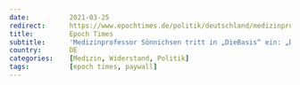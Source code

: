 ```yaml
---
date:          2021-03-25
redirect:      https://www.epochtimes.de/politik/deutschland/medizinprofessor-soennichsen-tritt-diebasis-bei-das-mass-ist-voll-a3476940.html
title:         Epoch Times
subtitle:      'Medizinprofessor Sönnichsen tritt in „DieBasis“ ein: „Das Maß ist voll“'
country:       DE
categories:    [Medizin, Widerstand, Politik]
tags:          [epoch times, paywall]
---
```

